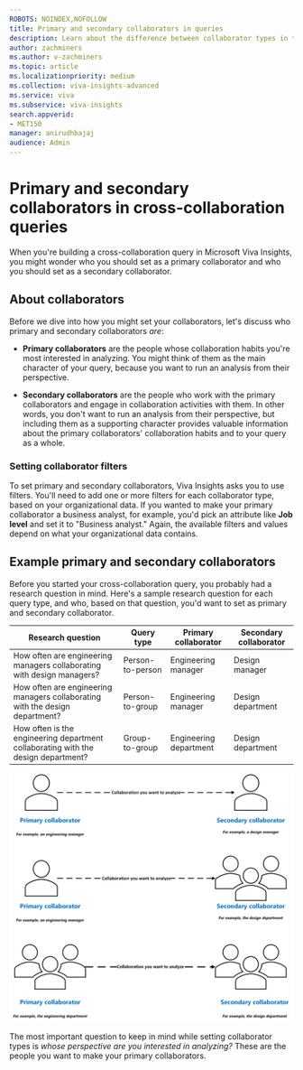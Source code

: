 ```yaml
---
ROBOTS: NOINDEX,NOFOLLOW
title: Primary and secondary collaborators in queries
description: Learn about the difference between collaborator types in the advanced insights app
author: zachminers
ms.author: v-zachminers
ms.topic: article
ms.localizationpriority: medium 
ms.collection: viva-insights-advanced 
ms.service: viva 
ms.subservice: viva-insights 
search.appverid: 
- MET150 
manager: anirudhbajaj
audience: Admin
---
```


# Primary and secondary collaborators in cross-collaboration queries

When you're building a cross-collaboration query in Microsoft Viva Insights, you might wonder who you should set as a primary collaborator and who you should set as a secondary collaborator.

## About collaborators 

Before we dive into how you might set your collaborators, let's discuss who primary and secondary collaborators *are*:

* **Primary collaborators** are the people whose collaboration habits you're most interested in analyzing. You might think of them as the main character of your query, because you want to run an analysis from their perspective. 

* **Secondary collaborators** are the people who work with the primary collaborators and engage in collaboration activities with them. In other words, you don't want to run an analysis from their perspective, but including them as a supporting character provides valuable information about the primary collaborators' collaboration habits and to your query as a whole.

### Setting collaborator filters

To set primary and secondary collaborators, Viva Insights asks you to use filters. You'll need to add one or more filters for each collaborator type, based on your organizational data. If you wanted to make your primary collaborator a business analyst, for example, you'd pick an attribute like **Job level** and set it to "Business analyst." Again, the available filters and values depend on what your organizational data contains.

## Example primary and secondary collaborators

Before you started your cross-collaboration query, you probably had a research question in mind. Here's a sample research question for each query type, and who, based on that question, you'd want to set as primary and secondary collaborator.


|Research question| Query type| Primary collaborator| Secondary collaborator
|----|----|----|----|
|How often are engineering managers collaborating with design managers?| Person-to-person|Engineering manager|Design manager|
|How often are engineering managers collaborating with the design department?|Person-to-group|Engineering manager|Design department|
|How often is the engineering department collaborating with the design department?|Group-to-group| Engineering department|Design department

![query types](../images/analyst-ccqueries.png)

The most important question to keep in mind while setting collaborator types is *whose perspective are you interested in analyzing?* These are the people you want to make your primary collaborators.